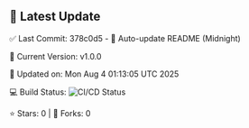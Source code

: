 ## 🚀 Latest Update

✅ Last Commit: 378c0d5 - 🤖 Auto-update README (Midnight)

🌟 Current Version: v1.0.0

📅 Updated on: Mon Aug  4 01:13:05 UTC 2025

💻 Build Status: ![CI/CD Status](https://github.com/SaiAryan1784/wedding_frontend/actions/workflows/update-readme.yml/badge.svg)

⭐️ Stars: 0 | 🍴 Forks: 0
